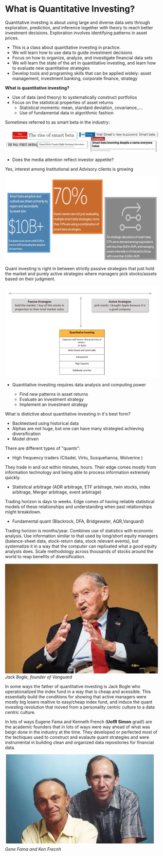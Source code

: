 What is Quantitative Investing?
====================

Quantitative investing is about using
large and diverse data
sets through exploration, prediction, and inference together with theory to reach better investment decisions.  Exploration involves
identifying patterns in asset prices.  

* This is a class about quantitative investing in practice.
* We will learn how to use data to guide investment decisions
* Focus on how to organize, analyze, and investigate financial data sets
* We will learn the state of the art in quantitative investing, and learn how to evaluate new quantitative strategies
* Develop tools and programing skills that can be applied widely: asset management, investment banking, corporate finance, strategy

**What is quantitative investing?**

* Use of data (and theory) to systematically construct portfolios
* Focus on the statistical properties of asset returns
  - Statistical moments: mean, standard deviation, covariance,….
  - Use of fundamental data in algorithmic fashion

Sometimes referred to as smart beta in the industry:


![fig](../../assets/plots/intro1.jpg)

* Does the media attention reflect investor appetite?

Yes, interest among Institutional and Advisory clients is growing

![fig](../../assets/plots/intro2.jpg)

Quant investing is right in between strictly passive strategies that just hold the market and purely active strategies where managers pick stocks/assets based on their judgment.

![fig](../../assets/plots/intro3.jpg)

* Quantitative investing requires data analysis and computing power

  - Find new patterns in asset returns
  - Evaluate an investment strategy
  - Implement an investment strategy

What is distictive about quantitative investing in it's best form?

* Backtestsed using historical data
* Alphas are not huge, but one can have many strategied achieving diversification
* Model driven

There are different types of "quants":

- High frequency traders (Citadel, Virtu, Susquehanna, Wolverine )
 
 They trade in and out within minutes, hours. Their edge comes mostly from information technology and being able to process information extremely quickly.
 
 - Statistical arbitrage (ADR arbitrage, ETF arbitrage, twin stocks, index arbitrage, Merger arbitrage, event arbitrage)
 
 Trading horizon is days to weeks. Edge comes of having reliable statistical models of these relationships and understanding when past relationships might breakdown.
 
 - Fundamental quant (Blackrock, DFA, Bridgewater, AQR,Vanguard)
 
 Trading horizon is months/year. Combines use of statistics with economic analysis. Use information similar to that used by  long/short equity managers (balance-sheet data, stock-return data, stock relevant events), but systematize it in a way that the  computer can replixated what a good equity analysts does. Scale methodology  across thousands of stocks around the world to reap benefits of diversification. 
 
 ![fig](../../assets/plots/intro4.jpg)
 *Jack Bogle, founder of Vanguard*
 
 In some ways the father of quantitative investing is Jack Bogle who operationalized the index fund in a way that is cheap and acessible. This essentially build the conditions for showing that active managers were mostly big losers realtive to easy/cheap index fund, and induce the quant investing revolution that moved from a personality centric culture to a data centric culture.
 
 In lots of ways Eugene Fama and Kenneth French (**UofR Simon** grad!) are the academic founders that in lots of ways were way ahead of what was beign done in the industry at the time. They developed or perfected most of the techiques used to construct and evalaute quant strategies and were instrumental in building clean and organized data repositories for financial data.
 
 
 ![fig](../../assets/plots/intro5.jpg)
 *Gene Fama and Ken Frecnh*
 
 
 